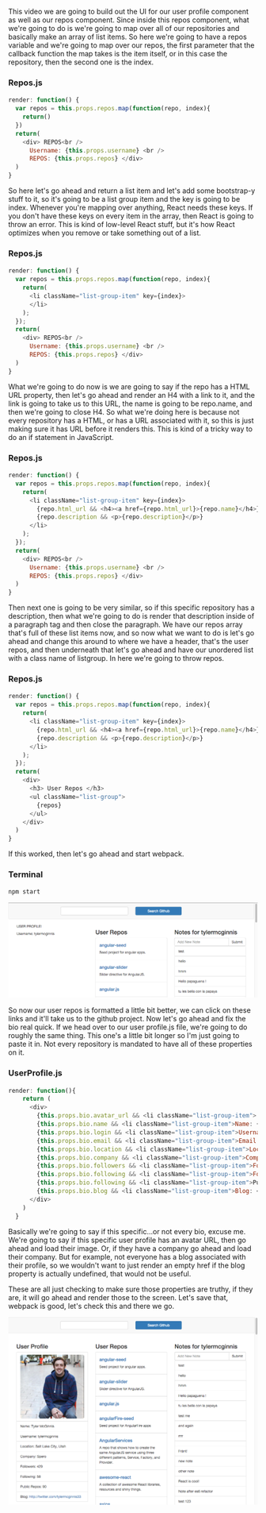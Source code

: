This video we are going to build out the UI for our user profile component as well as our repos component. Since inside this repos component, what we're going to do is we're going to map over all of our repositories and basically make an array of list items. So here we're going to have a repos variable and we're going to map over our repos, the first parameter that the callback function the map takes is the item itself, or in this case the repository, then the second one is the index.

### Repos.js
``` JavaScript
render: function() {
  var repos = this.props.repos.map(function(repo, index){
    return()
  })
  return(
    <div> REPOS<br />
      Username: {this.props.username} <br />
      REPOS: {this.props.repos} </div>
  )
}
```

So here let's go ahead and return a list item and let's add some bootstrap-y stuff to it, so it's going to be a list group item and the key is going to be index. Whenever you're mapping over anything, React needs these keys. If you don't have these keys on every item in the array, then React is going to throw an error. This is kind of low-level React stuff, but it's how React optimizes when you remove or take something out of a list.

### Repos.js
``` JavaScript
render: function() {
  var repos = this.props.repos.map(function(repo, index){
    return(
      <li className="list-group-item" key={index}>
      </li>
    );
  });
  return(
    <div> REPOS<br />
      Username: {this.props.username} <br />
      REPOS: {this.props.repos} </div>
  )
}
```

What we're going to do now is we are going to say if the repo has a HTML URL property, then let's go ahead and render an H4 with a link to it, and the link is going to take us to this URL, the name is going to be repo.name, and then we're going to close H4. So what we're doing here is because not every repository has a HTML, or has a URL associated with it, so this is just making sure it has URL before it renders this. This is kind of a tricky way to do an if statement in JavaScript.

### Repos.js
``` JavaScript
render: function() {
  var repos = this.props.repos.map(function(repo, index){
    return(
      <li className="list-group-item" key={index}>
        {repo.html_url && <h4><a href={repo.html_url}>{repo.name}</h4>}
        {repo.description && <p>{repo.description}</p>}
      </li>
    );
  });
  return(
    <div> REPOS<br />
      Username: {this.props.username} <br />
      REPOS: {this.props.repos} </div>
  )
}
```

Then next one is going to be very similar, so if this specific repository has a description, then what we're going to do is render that description inside of a paragraph tag and then close the paragraph. We have our repos array that's full of these list items now, and so now what we want to do is let's go ahead and change this around to where we have a header, that's the user repos, and then underneath that let's go ahead and have our unordered list with a class name of listgroup. In here we're going to throw repos.

### Repos.js
``` JavaScript
render: function() {
  var repos = this.props.repos.map(function(repo, index){
    return(
      <li className="list-group-item" key={index}>
        {repo.html_url && <h4><a href={repo.html_url}>{repo.name}</h4>}
        {repo.description && <p>{repo.description}</p>}
      </li>
    );
  });
  return(
    <div>
      <h3> User Repos </h3>
      <ul className="list-group">
        {repos}
      </ul>
    </div>
  )
}
```

If this worked, then let's go ahead and start webpack.

### Terminal
``` Bash
npm start
```

![finished Repos](./images/10-repoComponent.png)

So now our user repos is formatted a little bit better, we can click on these links and it'll take us to the github project. Now let's go ahead and fix the bio real quick. If we head over to our user profile.js file, we're going to do roughly the same thing. This one's a little bit longer so I'm just going to paste it in. Not every repository is mandated to have all of these properties on it.

### UserProfile.js
``` JavaScript
render: function(){
    return (
      <div>
        {this.props.bio.avatar_url && <li className="list-group-item"> <img src={this.props.bio.avatar_url} className="img-rounded img-responsive"/></li>}
        {this.props.bio.name && <li className="list-group-item">Name: {this.props.bio.name}</li>}
        {this.props.bio.login && <li className="list-group-item">Username: {this.props.bio.login}</li>}
        {this.props.bio.email && <li className="list-group-item">Email: {this.props.bio.email}</li>}
        {this.props.bio.location && <li className="list-group-item">Location: {this.props.bio.location}</li>}
        {this.props.bio.company && <li className="list-group-item">Company: {this.props.bio.company}</li>}
        {this.props.bio.followers && <li className="list-group-item">Followers: {this.props.bio.followers}</li>}
        {this.props.bio.following && <li className="list-group-item">Following: {this.props.bio.following}</li>}
        {this.props.bio.following && <li className="list-group-item">Public Repos: {this.props.bio.public_repos}</li>}
        {this.props.bio.blog && <li className="list-group-item">Blog: <a href={this.props.bio.blog}> {this.props.bio.blog}</a></li>}
      </div>
    )
  }
```

Basically we're going to say if this specific...or not every bio, excuse me. We're going to say if this specific user profile has an avatar URL, then go ahead and load their image. Or, if they have a company go ahead and load their company. But for example, not everyone has a blog associated with their profile, so we wouldn't want to just render an empty href if the blog property is actually undefined, that would not be useful.

These are all just checking to make sure those properties are truthy, if they are, it will go ahead and render those to the screen. Let's save that, webpack is good, let's check this and there we go.

![Finish User Profile](./images/10-finish.png)

